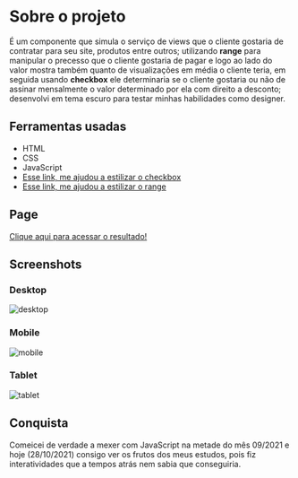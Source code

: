 # Sobre o projeto
É um componente que simula o serviço de views que o cliente gostaria de contratar para seu site, produtos entre outros; utilizando **range** para manipular o precesso que o cliente gostaria de pagar e logo ao lado do valor mostra também quanto de visualizações em média o cliente teria, em seguida usando **checkbox** ele determinaria se o cliente gostaria ou não de assinar mensalmente o valor determinado por ela com direito a desconto; desenvolvi em tema escuro para testar minhas habilidades como designer.

## Ferramentas usadas
* HTML
* CSS
* JavaScript
* [Esse link, me ajudou a estilizar o checkbox](https://youtu.be/Lc1Neq59c-A)
* [Esse link, me ajudou a estilizar o range](https://youtu.be/BrpiNUf2XCk)
 
## Page
[Clique aqui para acessar o resultado!](https://joaopedroac.github.io/Interactive-Pricing-Component/)

## Screenshots
### Desktop
![desktop](https://user-images.githubusercontent.com/78094903/139182187-dd7f797b-cea0-4ae5-8b4e-decd579c6507.png)

### Mobile
![mobile](https://user-images.githubusercontent.com/78094903/139182250-3c4d5c26-6f02-44ac-a1e8-be539446c178.png)

### Tablet
![tablet](https://user-images.githubusercontent.com/78094903/139182419-ab9e40d9-9171-43e5-91ee-3495d46dd7d9.png)

## Conquista
Comeicei de verdade a mexer com JavaScript na metade do mês 09/2021 e hoje (28/10/2021) consigo ver os frutos dos meus estudos, pois fiz interatividades que a tempos atrás nem sabia que conseguiria.
